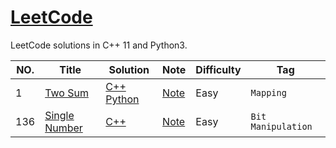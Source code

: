 [LeetCode](https://leetcode.com/)
========


LeetCode solutions in C++ 11 and Python3.

|NO.|Title|Solution|Note|Difficulty|Tag|
|---|-----|--------|----|----------|---|
|1|[Two Sum](https://leetcode.com/problems/two-sum)|[C++](001.%20Two%20Sum/cpp_solution.cpp) [Python](000.%20Two%20Sum/solution.py)|[Note](001.%20Two%20Sum/key_points.md)|Easy|`Mapping`|
|136|[Single Number](https://leetcode.com/problems/single-number/description/)|[C++](LeetCode/136.Single%20umber/cpp_solution.cpp)|[Note](136.Single%20Number/notes.md)|Easy|`Bit Manipulation`|
